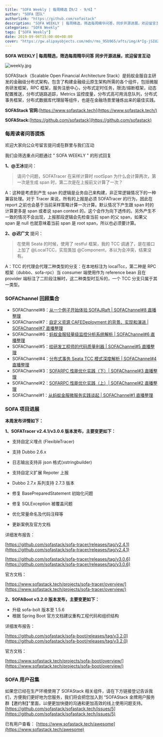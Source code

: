 ```yaml
---
title: "SOFA Weekly | 每周精选【9/2 - 9/6】"
author: "SOFA 团队"
authorlink: "https://github.com/sofastack"
description: "SOFA WEEKLY | 每周精选，筛选每周精华问答，同步开源进展，欢迎留言互动。"
categories: "SOFA Weekly"
tags: ["SOFA Weekly"]
date: 2019-09-06T15:00:00+08:00
cover: "https://gw.alipayobjects.com/mdn/rms_95b965/afts/img/A*Ig-jSIUZWx0AAAAAAAAAAAAAARQnAQ"
---
```


**SOFA WEEKLY | 每周精选，筛选每周精华问答**
**同步开源进展，欢迎留言互动**

![weekly.jpg](https://gw.alipayobjects.com/mdn/rms_95b965/afts/img/A*ARgKS6SuU7YAAAAAAAAAAAAAARQnAQ)

SOFAStack（Scalable Open Financial Architecture Stack）是蚂蚁金服自主研发的金融级分布式架构，包含了构建金融级云原生架构所需的各个组件，包括微服务研发框架，RPC 框架，服务注册中心，分布式定时任务，限流/熔断框架，动态配置推送，分布式链路追踪，Metrics 监控度量，分布式高可用消息队列，分布式事务框架，分布式数据库代理层等组件，也是在金融场景里锤炼出来的最佳实践。

**SOFAStack 官网:**[https://www.sofastack.tech](https://www.sofastack.tech/)

**SOFAStack:**[https://github.com/sofastack](https://github.com/sofastack)

### 每周读者问答提炼

欢迎大家向公众号留言提问或在群里与我们互动

我们会筛选重点问题通过 " SOFA WEEKLY " 的形式回复

**1、@王冰**提问：

> 请问个问题，SOFATracer 在采样计算时 rootSpan 为什么会计算两次，第一次是生成 span 时，第二次是在上报前又计算了一次？

A：这种是考虑到产生 span 的逻辑是业务自己来构建，非正常逻辑情况下的一种兼容处理。对于 Tracer 来说，所有的上报是必须 SOFATracer 的行为，因此在 report 之前也会基于当前采样策略计算一次计算。默认情况下产生跟 span 时的计算更多是 span 或者说 span context 的，这个会作为向下透传的。另外产生不一致的情况不会出现，上报那段逻辑会先检查当前 span 的父 span，如果父 span 是 null 也就意味着当前 span 是 root span，所以也必须要计算。

**2、@迟广文** 提问：

> 在使用 Seata 的时候，使用了 restful 框架，我的 TCC 调通了，是在接口上加了 @LocalTCC，实现类加 @Component，本以为会冲突，结果没有。

A：TCC 的代理会代理二种类型的分支：在本地标注为 localTcc，第二种是 RPC 框架（dubbo、sofa-rpc）当 consumer 端使用作为 reference bean 且在 provider 端标注了二阶段注解时，这二种类型时互斥的，一个 TCC 分支只属于其一类型。

### SOFAChannel 回顾集合

- SOFAChannel#8：[从一个例子开始体验 SOFAJRaft | SOFAChannel#8 直播整理](https://www.sofastack.tech/blog/sofa-channel-8-retrospect/)
- SOFAChannel#7：[自定义资源 CAFEDeployment 的背景、实现和演进 | SOFAChannel#7 直播整理](https://www.sofastack.tech/blog/sofa-channel-7-retrospect/)
- SOFAChannel#6：[蚂蚁金服轻量级监控分析系统解析 | SOFAChannel#6 直播整理](https://www.sofastack.tech/blog/sofa-channel-6-retrospect/)
- SOFAChannel#5：[给研发工程师的代码质量利器 | SOFAChannel#5 直播整理](http://mp.weixin.qq.com/s?__biz=MzUzMzU5Mjc1Nw==&mid=2247485058&idx=1&sn=ff5c79234a34b27f694630f70593789d&chksm=faa0e958cdd7604efe5ab3600b807d5e5580b283b799bb09b6386af314f5ace8ec166e3b54f0&scene=21#wechat_redirect)
- SOFAChannel#4：[分布式事务 Seata TCC 模式深度解析 | SOFAChannel#4 直播整理](https://www.sofastack.tech/blog/sofa-channel-4-retrospect/)
- SOFAChannel#3：[SOFARPC 性能优化实践（下）| SOFAChannel#3 直播整理](https://www.sofastack.tech/blog/sofa-channel-3-retrospect/)
- SOFAChannel#2：[SOFARPC 性能优化实践（上）| SOFAChannel#2 直播整理](https://www.sofastack.tech/blog/sofa-channel-2-retrospect/)
- SOFAChannel#1：[从蚂蚁金服微服务实践谈起 | SOFAChannel#1 直播整理](https://www.sofastack.tech/blog/sofa-channel-1-retrospect/)

### SOFA 项目进展

**本周发布详情如下：**

**1、SOFATracer v2.4.1/v3.0.6 版本发布，主要变更如下：**

- 支持自定义埋点 (FlexibleTracer)
- 支持 Dubbo 2.6.x
- 日志输出支持非 json 格式(xstringbuilder)

- 支持自定义扩展 Repoter 上报
- Dubbo 2.7.x 系列支持 2.7.3 版本
- 修复 BasePreparedStatement 初始化问题
- 修复 SQLException 被覆盖问题
- 优化常量命名及代码注释等
- 更新案例及官方文档

详细发布报告：

[https://github.com/sofastack/sofa-tracer/releases/tag/v2.4.1](https://github.com/sofastack/sofa-tracer/releases/tag/v2.4.1)

 [https://github.com/sofastack/sofa-tracer/releases/tag/v3.0.6](https://github.com/sofastack/sofa-tracer/releases/tag/v3.0.6)

官方文档：

[https://www.sofastack.tech/projects/sofa-tracer/overview/](https://www.sofastack.tech/projects/sofa-tracer/overview/)

**2、SOFABoot v3.2.0 版本发布，主要变更如下：**

- 升级 sofa-bolt 版本至 1.5.6
- 根据 Spring Boot 官方文档建议重构工程代码和组织结构

详细发布报告：

[https://github.com/sofastack/sofa-boot/releases/tag/v3.2.0](https://github.com/sofastack/sofa-boot/releases/tag/v3.2.0)

官方文档：

[https://www.sofastack.tech/projects/sofa-boot/overview/](https://www.sofastack.tech/projects/sofa-boot/overview/)

### SOFA 用户召集

如果您已经在生产环境使用了 SOFAStack 相关组件，请在下方链接登记告诉我们，方便我们更好地为您服务，我们将会把您加入到 “SOFAStack 金牌用户服务群【邀约制】”里面，以便更加快捷的沟通和更加高效的线上使用问题支持。
[https://github.com/sofastack/sofastack.tech/issues/5](https://github.com/sofastack/sofastack.tech/issues/5)

已有用户查看：
[https://www.sofastack.tech/awesome](https://www.sofastack.tech/awesome)
